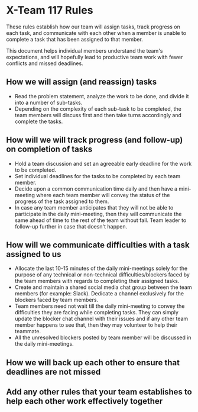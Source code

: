 # X-Team 117 Rules

These rules establish how our team will assign tasks,
track progress on each task, and communicate with each other 
when a member is unable to complete a task that has been assigned to that member.

This document helps individual members understand the team's expectations,
and will hopefully lead to productive team work with fewer conflicts
and missed deadlines.

## How we will assign (and reassign) tasks
- Read the problem statement, analyze the work to be done, and divide it into a number of sub-tasks.
- Depending on the complexity of each sub-task to be completed, the team members will discuss first and then take turns accordingly and complete the tasks.

## How will we will track progress (and follow-up) on completion of tasks
- Hold a team discussion and set an agreeable early deadline for the work to be completed.
- Set individual deadlines for the tasks to be completed by each team member.
- Decide upon a common communication time daily and then have a mini-meeting where each team member will convey the status of the progress   of the task assigned to them.
- In case any team member anticipates that they will not be able to participate in the daily mini-meeting, then they will communicate     the same ahead of time to the rest of the team without fail. Team leader to follow-up further in case that doesn't happen.

## How will we communicate difficulties with a task assigned to us
- Allocate the last 10-15 minutes of the daily mini-meetings solely for the purpose of any technical or non-technical                     difficulties/blockers faced by the team members with regards to completing their assigned tasks.
- Create and maintain a shared social media chat group between the team members (for example: Slack). Dedicate a channel exclusively for   the blockers faced by team members.
- Team members need not wait till the daily mini-meeting to convey the difficulties they are facing while completing tasks. They can       simply update the blocker chat channel with their issues and if any other team member happens to see that, then they may volunteer to   help their teammate.
- All the unresolved blockers posted by team member will be discussed in the daily mini-meetings.

## How we will back up each other to ensure that deadlines are not missed



## Add any other rules that your team establishes to help each other work effectively together



